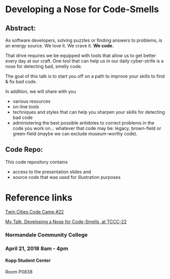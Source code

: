# Developing a Nose for Code-Smells

## Abstract:
As software developers, solving puzzles or finding answers to problems, is an energy source. We love it. We crave it. **We code.** 

That drive requires we be equipped with tools that allow us to get better every day at our craft. One tool that can help us in our daily cyber-strife is a nose for detecting bad, smelly code. 

The goal of this talk is to start you off on a path to improve your skills to find & fix bad code. 

In addition, we will share with you
- various resources
- on-line tools
- techniques and styles that can help you sharpen your skills for detecting bad code 
- administering the best possible antidotes to correct problems in the code you work on... whatever that code may be: legacy, brown-field or green-field (maybe we can exclude museum-worthy code).


## Code Repo:
This code repository contains 
- access to the presentation slides and 
- source code that was used for illustration purposes


# Reference links

[Twin Cities Code Camp #22](https://twincitiescodecamp.com/#/event)

[My Talk, Developing a Nose for Code-Smells, at TCCC-22](https://twincitiescodecamp.com/#/talks/810)

### Normandale Community College
### April 21, 2018 8am - 4pm
#### Kopp Student Center 
Room P0838